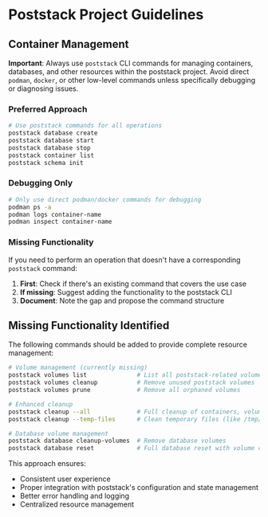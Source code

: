 # Poststack Project Guidelines

## Container Management

**Important**: Always use `poststack` CLI commands for managing containers, databases, and other resources within the poststack project. Avoid direct `podman`, `docker`, or other low-level commands unless specifically debugging or diagnosing issues.

### Preferred Approach

```bash
# Use poststack commands for all operations
poststack database create
poststack database start
poststack database stop
poststack container list
poststack schema init
```

### Debugging Only

```bash
# Only use direct podman/docker commands for debugging
podman ps -a
podman logs container-name
podman inspect container-name
```

### Missing Functionality

If you need to perform an operation that doesn't have a corresponding `poststack` command:

1. **First**: Check if there's an existing command that covers the use case
2. **If missing**: Suggest adding the functionality to the poststack CLI
3. **Document**: Note the gap and propose the command structure

## Missing Functionality Identified

The following commands should be added to provide complete resource management:

```bash
# Volume management (currently missing)
poststack volumes list              # List all poststack-related volumes
poststack volumes cleanup           # Remove unused poststack volumes
poststack volumes prune             # Remove all orphaned volumes

# Enhanced cleanup
poststack cleanup --all             # Full cleanup of containers, volumes, temp files
poststack cleanup --temp-files      # Clean temporary files (like /tmp/poststack_*)

# Database volume management
poststack database cleanup-volumes  # Remove database volumes
poststack database reset            # Full database reset with volume cleanup
```

This approach ensures:

- Consistent user experience
- Proper integration with poststack's configuration and state management
- Better error handling and logging
- Centralized resource management